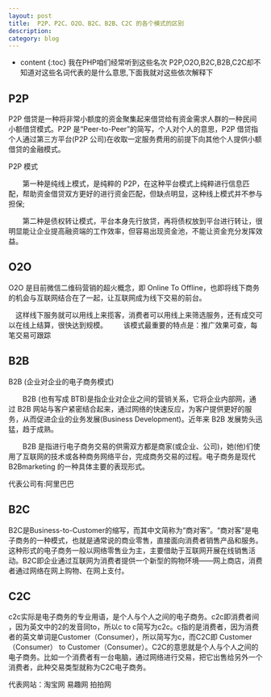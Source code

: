 ```yaml
---
layout: post
title:  P2P、P2C、O2O、B2C、B2B、C2C 的各个模式的区别 
description:
category: blog
---
```

* content
{:toc}
我在PHP咱们经常听到这些名次 P2P,O2O,B2C,B2B,C2C却不知道对这些名词代表的是什么意思,下面我就对这些依次解释下


## P2P  
P2P 借贷是一种将非常小额度的资金聚集起来借贷给有资金需求人群的一种民间小额借贷模式。P2P 是“Peer-to-Peer”的简写，个人对个人的意思，P2P 借贷指个人通过第三方平台(P2P 公司)在收取一定服务费用的前提下向其他个人提供小额借贷的金融模式。

P2P 模式

　　第一种是纯线上模式，是纯粹的 P2P，在这种平台模式上纯粹进行信息匹配，帮助资金借贷双方更好的进行资金匹配，但缺点明显，这种线上模式并不参与担保;

　　第二种是债权转让模式，平台本身先行放贷，再将债权放到平台进行转让，很明显能让企业提高融资端的工作效率，但容易出现资金池，不能让资金充分发挥效益。

##  O2O  
O2O 是目前微信二维码营销的超火概念，即 Online To Offline，也即将线下商务的机会与互联网结合在了一起，让互联网成为线下交易的前台。

　这样线下服务就可以用线上来揽客，消费者可以用线上来筛选服务，还有成交可以在线上结算，很快达到规模。
　　该模式最重要的特点是：推广效果可查，每笔交易可跟踪

## B2B
B2B (企业对企业的电子商务模式)

　　B2B (也有写成 BTB)是指企业对企业之间的营销关系，它将企业内部网，通过 B2B 网站与客户紧密结合起来，通过网络的快速反应，为客户提供更好的服务，从而促进企业的业务发展(Business Development)。近年来 B2B 发展势头迅猛，趋于成熟。

　　B2B 是指进行电子商务交易的供需双方都是商家(或企业、公司)，她(他)们使用了互联网的技术或各种商务网络平台，完成商务交易的过程。电子商务是现代 B2Bmarketing 的一种具体主要的表现形式。

代表公司有:阿里巴巴

## B2C
B2C是Business-to-Customer的缩写，而其中文简称为“商对客”。“商对客”是电子商务的一种模式，也就是通常说的商业零售，直接面向消费者销售产品和服务。这种形式的电子商务一般以网络零售业为主，主要借助于互联网开展在线销售活动。B2C即企业通过互联网为消费者提供一个新型的购物环境——网上商店，消费者通过网络在网上购物、在网上支付。

## C2C  
 c2c实际是电子商务的专业用语，是个人与个人之间的电子商务。c2c即消费者间 ，因为英文中的2的发音同to，所以c to c简写为c2c。c指的是消费者，因为消费者的英文单词是Customer（Consumer），所以简写为c，而C2C即 Customer（Consumer） to Customer（Consumer）。C2C的意思就是个人与个人之间的电子商务。比如一个消费者有一台电脑，通过网络进行交易，把它出售给另外一个消费者，此种交易类型就称为C2C电子商务。

代表网站：淘宝网 易趣网 拍拍网




[grunt_uglify]:    http://siberiawolf.com/grunt_uglify/
[4286638]:    http://www.cnblogs.com/rubylouvre/p/4286638.html
[gulpjs]:    https://github.com/gulpjs/gulp
[getting-started]:    https://github.com/gulpjs/gulp/blob/master/docs/getting-started.md
[glup_start]:    http://siberiawolf.qiniudn.com/@/images/grunt_uglify/glup_start.png
[gulp_htmlmin]:    https://github.com/jonschlinkert/gulp-htmlmin
[minify_sayhello]:    http://siberiawolf.qiniudn.com/@/images/grunt_uglify/minify_sayhello.png
[9540447]:    https://gist.github.com/chantastic/9540447
[htmlmin_end]:    http://siberiawolf.qiniudn.com/@/images/grunt_uglify/htmlmin_end.png
[gulp_watching]:    http://siberiawolf.qiniudn.com/@/images/grunt_uglify/gulp_watching.png
[node-glob]:    https://github.com/isaacs/node-glob
[是时候搁置Grunt，耍一耍gulp了]:    http://www.cnblogs.com/vajoy/p/4170525.html
[gulp-concat]:    https://www.npmjs.com/package/gulp-concat/
[gulp-uglify]:    https://www.npmjs.com/package/gulp-uglify/
[gulp-sourcemaps]:    https://www.npmjs.com/package/gulp-sourcemaps/
[cross-wall]:    http://hi.barretlee.com/2014/03/31/npm-cross-wall/





